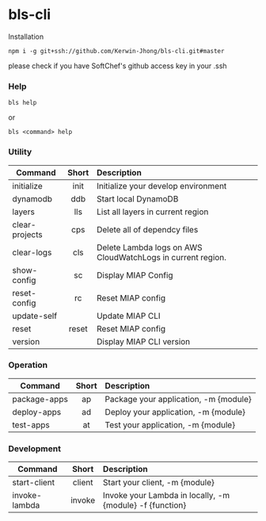 # bls-cli

Installation

```
npm i -g git+ssh://github.com/Kerwin-Jhong/bls-cli.git#master
```

please check if you have SoftChef's github access key in your .ssh


### Help
```
bls help
```

or 

```
bls <command> help
```

### Utility
| Command | Short | Description |
|---------|:-----:|:------------|
| initialize | init | Initialize your develop environment |
| dynamodb | ddb | Start local DynamoDB |
| layers | lls | List all layers in current region |
| clear-projects | cps | Delete all of dependcy files |
| clear-logs | cls | Delete Lambda logs on AWS CloudWatchLogs in current region. |
| show-config | sc | Display MIAP Config |
| reset-config | rc | Reset MIAP config |
| update-self |  | Update MIAP CLI |
| reset | reset | Reset MIAP config |
| version |  | Display MIAP CLI version |

### Operation
| Command | Short | Description |
|---------|:-----:|:------------|
| package-apps | ap | Package your application, -m {module} |
| deploy-apps | ad | Deploy your application, -m {module} |
| test-apps | at | Test your application, -m {module} |

### Development
| Command | Short | Description |
|---------|:-----:|:------------|
| start-client | client | Start your client, -m {module} |
| invoke-lambda | invoke | Invoke your Lambda in locally, -m {module} -f {function} |
